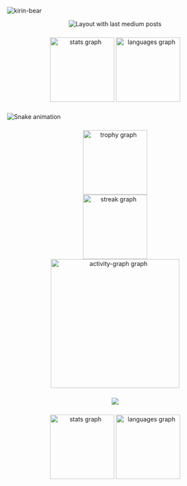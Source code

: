 <p align="left"> <img src="https://komarev.com/ghpvc/?username=kirin-bear&label=Profile%20views&color=0e75b6&style=flat" alt="kirin-bear" /> </p>

<div align="center">
  <img src="https://github-read-medium-git-main.pahlevikun.vercel.app/latest?limit=4&username=kirin-bear&theme=default" alt="Layout with last medium posts"  />
</div>

###

<div align="center">
  <img src="https://github-readme-stats.vercel.app/api?username=kirin-bear&hide_title=false&hide_rank=false&show_icons=true&include_all_commits=true&count_private=true&disable_animations=false&theme=dracula&locale=en&hide_border=false&order=1" height="150" alt="stats graph"  />
  <img src="https://github-readme-stats.vercel.app/api/top-langs?username=kirin-bear&locale=en&hide_title=false&layout=compact&card_width=320&langs_count=5&theme=dracula&hide_border=false&order=2" height="150" alt="languages graph"  />
</div>

###

<img src="https://raw.githubusercontent.com/kirin-bear/kirin-bear/output/snake.svg" alt="Snake animation" />

###

<div align="center">
  <img src="https://github-profile-trophy.vercel.app?username=kirin-bear&theme=dracula&column=-1&row=1&margin-w=8&margin-h=8&no-bg=true&no-frame=true&order=4" height="150" alt="trophy graph" /> <br>
  <img src="https://streak-stats.demolab.com?user=kirin-bear&locale=en&mode=daily&theme=dracula&hide_border=true&border_radius=5&order=3" height="150" alt="streak graph" /> <br>
  <img src="https://github-readme-activity-graph.vercel.app/graph?username=kirin-bear&radius=16&theme=dracula&area=true&order=5&hide_border=true&hide_title=false&custom_title=Contribution%20graph" height="300" alt="activity-graph graph"  />
</div>

###

<div align="center">
  <img src="https://profile-counter.glitch.me/kirin-bear/count.svg?"  />
</div>

###

<div align="center">
  <img src="https://github-readme-stats.vercel.app/api?username=kirin-bear&hide_title=false&hide_rank=false&show_icons=true&include_all_commits=true&count_private=true&disable_animations=false&theme=dracula&locale=en&hide_border=false&order=1" height="150" alt="stats graph"  />
  <img src="https://github-readme-stats.vercel.app/api/top-langs?username=kirin-bear&locale=en&hide_title=false&layout=compact&card_width=320&langs_count=5&theme=dracula&hide_border=false&order=2" height="150" alt="languages graph"  />
</div>


